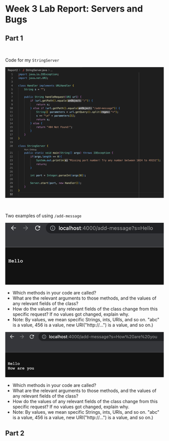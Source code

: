 # Week 3 Lab Report: Servers and Bugs

## Part 1

<br>

Code for my `StringServer`

![StringServerCode](StringServerCode.png)

<br>

Two examples of using `/add-message`

![addFirstMessage](Hello.png)

* Which methods in your code are called?
* What are the relevant arguments to those methods, and the values of any relevant fields of the class?
* How do the values of any relevant fields of the class change from this specific request? If no values got changed, explain why.
* Note: By values, we mean specific Strings, ints, URIs, and so on. "abc" is a value, 456 is a value, new URI("http://...") is a value, and so on.)

![addSecondMessage](HelloHowAreYou.png)

* Which methods in your code are called?
* What are the relevant arguments to those methods, and the values of any relevant fields of the class?
* How do the values of any relevant fields of the class change from this specific request? If no values got changed, explain why.
* Note: By values, we mean specific Strings, ints, URIs, and so on. "abc" is a value, 456 is a value, new URI("http://...") is a value, and so on.)

## Part 2